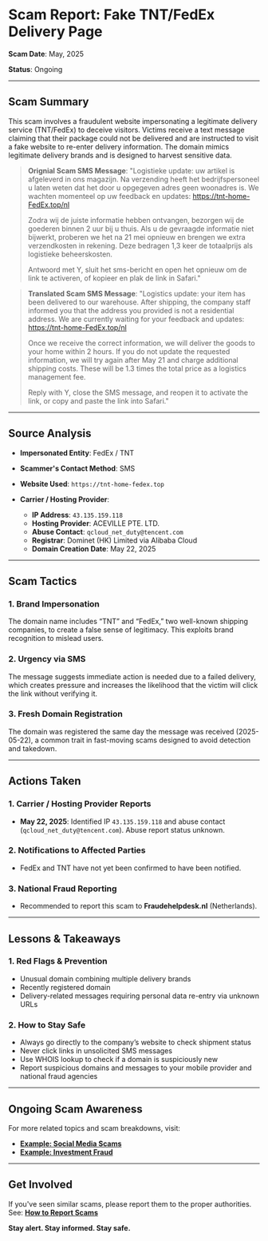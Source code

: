 # Scam Report: **Fake TNT/FedEx Delivery Page**

**Scam Date**: May, 2025

**Status**: Ongoing

---

## Scam Summary

This scam involves a fraudulent website impersonating a legitimate delivery service (TNT/FedEx) to deceive visitors. Victims receive a text message claiming that their package could not be delivered and are instructed to visit a fake website to re-enter delivery information. The domain mimics legitimate delivery brands and is designed to harvest sensitive data.

> **Orignial Scam SMS Message**:
> "Logistieke update: uw artikel is afgeleverd in ons magazijn. Na verzending heeft het bedrijfspersoneel u laten weten dat het door u opgegeven adres geen woonadres is. We wachten momenteel op uw feedback en updates:
> https://tnt-home-FedEx.top/nl
>
> Zodra wij de juiste informatie hebben ontvangen, bezorgen wij de goederen binnen 2 uur bij u thuis. Als u de gevraagde informatie niet bijwerkt, proberen we het na 21 mei opnieuw en brengen we extra verzendkosten in rekening. Deze bedragen 1,3 keer de totaalprijs als logistieke beheerskosten.
>
> Antwoord met Y, sluit het sms-bericht en open het opnieuw om de link te activeren, of kopieer en plak de link in Safari."

> **Translated Scam SMS Message**:
> "Logistics update: your item has been delivered to our warehouse. After shipping, the company staff informed you that the address you provided is not a residential address. We are currently waiting for your feedback and updates:
> https://tnt-home-FedEx.top/nl
>
> Once we receive the correct information, we will deliver the goods to your home within 2 hours. If you do not update the requested information, we will try again after May 21 and charge additional shipping costs. These will be 1.3 times the total price as a logistics management fee.
>
> Reply with Y, close the SMS message, and reopen it to activate the link, or copy and paste the link into Safari."

---

## Source Analysis

* **Impersonated Entity**: FedEx / TNT
* **Scammer's Contact Method**: SMS
* **Website Used**: `https://tnt-home-fedex.top`
* **Carrier / Hosting Provider**:

  * **IP Address**: `43.135.159.118`
  * **Hosting Provider**: ACEVILLE PTE. LTD.
  * **Abuse Contact**: `qcloud_net_duty@tencent.com`
  * **Registrar**: Dominet (HK) Limited via Alibaba Cloud
  * **Domain Creation Date**: May 22, 2025

---

## Scam Tactics

### 1. **Brand Impersonation**

The domain name includes “TNT” and “FedEx,” two well-known shipping companies, to create a false sense of legitimacy. This exploits brand recognition to mislead users.

### 2. **Urgency via SMS**

The message suggests immediate action is needed due to a failed delivery, which creates pressure and increases the likelihood that the victim will click the link without verifying it.

### 3. **Fresh Domain Registration**

The domain was registered the same day the message was received (2025-05-22), a common trait in fast-moving scams designed to avoid detection and takedown.

---

## Actions Taken

### 1. Carrier / Hosting Provider Reports

* **May 22, 2025**: Identified IP `43.135.159.118` and abuse contact (`qcloud_net_duty@tencent.com`). Abuse report status unknown.

### 2. Notifications to Affected Parties

* FedEx and TNT have not yet been confirmed to have been notified.

### 3. National Fraud Reporting

* Recommended to report this scam to **Fraudehelpdesk.nl** (Netherlands).

---

## Lessons & Takeaways

### 1. Red Flags & Prevention

* Unusual domain combining multiple delivery brands
* Recently registered domain
* Delivery-related messages requiring personal data re-entry via unknown URLs

### 2. How to Stay Safe

* Always go directly to the company’s website to check shipment status
* Never click links in unsolicited SMS messages
* Use WHOIS lookup to check if a domain is suspiciously new
* Report suspicious domains and messages to your mobile provider and national fraud agencies

---

## Ongoing Scam Awareness

For more related topics and scam breakdowns, visit:

* [**Example: Social Media Scams**](../General/SocialMediaScam.md)
* [**Example: Investment Fraud**](../General/InvestmentFraud.md)

---

## Get Involved

If you've seen similar scams, please report them to the proper authorities.
See: [**How to Report Scams**](../General/GetInvolved.md)

**Stay alert. Stay informed. Stay safe.**
